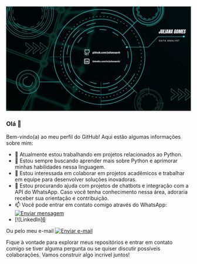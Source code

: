 ![Foto](https://github.com/julianapvh/julianapvh/blob/main/Juliana%20Gomes.jpg)
<link rel="stylesheet" type="text/css" href="style.css">

### Olá 👋

Bem-vindo(a) ao meu perfil do GitHub! Aqui estão algumas informações sobre mim:

- 🔭 Atualmente estou trabalhando em projetos relacionados ao Python.
- 🌱 Estou sempre buscando aprender mais sobre Python e aprimorar minhas habilidades nessa linguagem.
- 👯 Estou interessada em colaborar em projetos acadêmicos e trabalhar em equipe para desenvolver soluções inovadoras.
- 🤔 Estou procurando ajuda com projetos de chatbots e integração com a API do WhatsApp. Caso você tenha conhecimento nessa área, adoraria receber sua orientação e contribuição.
- 📫 Você pode entrar em contato comigo através do WhatsApp: [![Enviar mensagem](https://img.shields.io/badge/Enviar%20mensagem-%20%F0%9F%92%AC-green?style=for-the-badge&logo=whatsapp)](https://api.whatsapp.com/send?phone=5569993434364)
- [![LinkedIn][6](https://www.linkedin.com/in/julianapvh/)

Ou pelo meu e-mail [![Enviar e-mail](https://img.shields.io/badge/Enviar%20e-mail-%20✉-blue?style=for-the-badge)](mailto:julianacore2@gmail.com)

Fique à vontade para explorar meus repositórios e entrar em contato comigo se tiver alguma pergunta ou se quiser discutir possíveis colaborações. Vamos construir algo incrível juntos!
